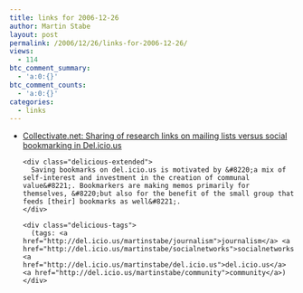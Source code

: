 ```yaml
---
title: links for 2006-12-26
author: Martin Stabe
layout: post
permalink: /2006/12/26/links-for-2006-12-26/
views:
  - 114
btc_comment_summary:
  - 'a:0:{}'
btc_comment_counts:
  - 'a:0:{}'
categories:
  - links
---
```

<ul class="delicious">
  <li>
    <div class="delicious-link">
      <a href="http://www.collectivate.net/journalisms/2006/12/24/sharing-of-research-links-on-mailing-lists-versus-social-bookmarking-in-delicious.html">Collectivate.net: Sharing of research links on mailing lists versus social bookmarking in Del.icio.us</a>
    </div>
    
    <div class="delicious-extended">
      Saving bookmarks on del.icio.us is motivated by &#8220;a mix of self-interest and investment in the creation of communal value&#8221;. Bookmarkers are making memos primarily for themselves, &#8220;but also for the benefit of the small group that feeds [their] bookmarks as well&#8221;.
    </div>
    
    <div class="delicious-tags">
      (tags: <a href="http://del.icio.us/martinstabe/journalism">journalism</a> <a href="http://del.icio.us/martinstabe/socialnetworks">socialnetworks</a> <a href="http://del.icio.us/martinstabe/del.icio.us">del.icio.us</a> <a href="http://del.icio.us/martinstabe/community">community</a>)
    </div>
  </li>
</ul>
